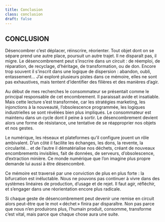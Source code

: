 ```yaml
---
title: Conclusion
class: conclusion
draft: false
---
```

## CONCLUSION

<breakpage>

Désencombrer c’est déplacer, réinscrire, réorienter. Tout objet dont on se sépare prend une autre place, poursuit un autre trajet. Il ne disparaît pas, il migre. Le désencombrement peut s’inscrire dans un circuit : de réemploi, de réparation, de recyclage, d’héritage, de transformation, ou de don. Encore trop souvent il s’inscrit dans une logique de dispersion : abandon, oubli, entassement… J’ai exploré plusieurs pistes dans ce mémoire, elles ne sont pas exhaustives, mais tentent d’identifier des filières et des manières d’agir.

Au début de mes recherches le consommateur se présentait comme le principal responsable de cet encombrement. Il paraissait avide et insatiable. Mais cette lecture s’est transformée, car les stratégies marketing, les injonctions à la nouveauté, l’obsolescence programmée, les logiques industrielles se sont révélées bien plus impliqués. Le consommateur est maintenu dans un cycle dont il peine à sortir. Le désencombrement devient alors une forme de résistance, une tentative de se réapproprier nos objets et nos gestes.

Le numérique, les réseaux et plateformes qu’il configure jouent un rôle ambivalent. D’un côté il facilite les échanges, les dons, la revente, la circularité… et de l’autre il dématérialise nos déchets, créant de nouveaux encombrements invisibles, fait de données, de serveurs, d’obsolescence, d’extraction minière. Ce monde numérique que l’on imagine plus propre demande lui aussi à être désencombré.

Ce mémoire est traversé par une conviction de plus en plus forte : la bifurcation est inéluctable. Nous ne pouvons pas continuer à vivre dans des systèmes linéaires de production, d’usage et de rejet. Il faut agir, réfléchir, et s’engager dans une réorientation encore plus radicale.

Si chaque geste de désencombrement peut devenir une remise en circuit alors peut-être que le mot « déchet » finira par disparaître. Non pas parce que nous n’en produirons plus, l’humain produit, consomme, transforme c’est vital, mais parce que chaque chose aura une suite.